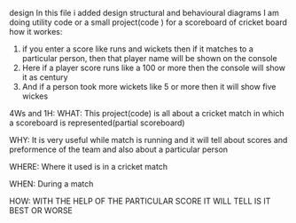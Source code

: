 design
In this file i added design 
structural and behavioural diagrams
I am doing utility code or a small project(code ) for a scoreboard of cricket board 
how it workes:
1) if you enter a score like runs and wickets then if it matches to a particular person, then that player name will be shown on the console
2) Here if a player score runs like a 100 or more then the console will show it as century
3) And if a person took more wickets like 5 or more then it will show five wickes


4Ws and 1H:
WHAT: This project(code) is all about a cricket match in which a scoreboard is represented(partial scoreboard)

WHY: It is very useful while match is running and it will tell about scores and preformence of the team and also about a particular person

WHERE: Where it used is in a cricket match

WHEN: During a match

HOW:  WITH THE HELP OF THE PARTICULAR SCORE IT WILL TELL IS IT BEST OR WORSE
